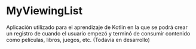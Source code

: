 # MyViewingList

Aplicación utilizado para el aprendizaje de Kotlin en la que se podrá crear un registro de cuando el usuario empezó y terminó de consumir contenido como películas, libros, juegos, etc. (Todavía en desarrollo)
